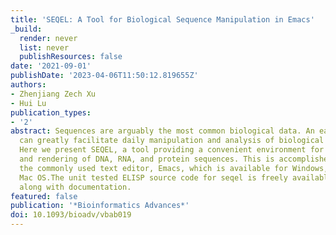```yaml
---
title: 'SEQEL: A Tool for Biological Sequence Manipulation in Emacs'
_build:
  render: never
  list: never
  publishResources: false
date: '2021-09-01'
publishDate: '2023-04-06T11:50:12.819655Z'
authors:
- Zhenjiang Zech Xu
- Hui Lu
publication_types:
- '2'
abstract: Sequences are arguably the most common biological data. An easy-to-use tool
  can greatly facilitate daily manipulation and analysis of biological sequences.
  Here we present SEQEL, a tool providing a convenient environment for editing, formatting,
  and rendering of DNA, RNA, and protein sequences. This is accomplished by extending
  the commonly used text editor, Emacs, which is available for Windows, Linux, and
  Mac OS.The unit tested ELISP source code for seqel is freely available from https://github.com/rnaer/seqel
  along with documentation.
featured: false
publication: '*Bioinformatics Advances*'
doi: 10.1093/bioadv/vbab019
---
```


